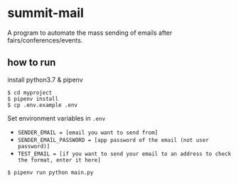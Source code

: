 # summit-mail
A program to automate the mass sending of emails after fairs/conferences/events. 
## how to run
install python3.7 & pipenv
```
$ cd myproject
$ pipenv install
$ cp .env.example .env
```
Set environment variables in `.env` 
* `SENDER_EMAIL = [email you want to send from]`
* `SENDER_EMAIL_PASSWORD = [app password of the email (not user password)]`
* `TEST_EMAIL = [if you want to send your email to an address to check the format, enter it here]`  

`$ pipenv run python main.py`
